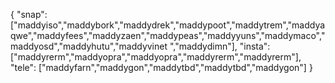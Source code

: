 {
  "snap":  ["maddyiso","maddybork","maddydrek","maddypoot","maddytrem","maddyaqwe","maddyfees","maddyzaen","maddypeas","maddyyuns","maddymaco","maddyosd","maddyhutu","maddyvinet ","maddydimn"],
  "insta": ["maddyrerm","maddyopra","maddyopra","maddyrerm","maddyrerm"],
  "tele":  ["maddyfarn","maddygon","maddytbd","maddytbd","maddygon"]
}
